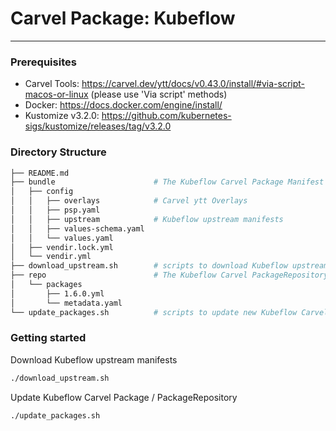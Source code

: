 # Carvel Package: Kubeflow
---

### Prerequisites

- Carvel Tools: https://carvel.dev/ytt/docs/v0.43.0/install/#via-script-macos-or-linux (please use 'Via script' methods)
- Docker: https://docs.docker.com/engine/install/
- Kustomize v3.2.0: https://github.com/kubernetes-sigs/kustomize/releases/tag/v3.2.0

### Directory Structure

```bash
├── README.md
├── bundle                      # The Kubeflow Carvel Package Manifest
│   ├── config
│   │   ├── overlays            # Carvel ytt Overlays
│   │   ├── psp.yaml 
│   │   ├── upstream            # Kubeflow upstream manifests
│   │   ├── values-schema.yaml 
│   │   └── values.yaml  
│   ├── vendir.lock.yml
│   └── vendir.yml
├── download_upstream.sh        # scripts to download Kubeflow upstream manifests
├── repo                        # The Kubeflow Carvel PackageRepository Manifest
│   └── packages
│       ├── 1.6.0.yml
│       └── metadata.yaml
└── update_packages.sh          # scripts to update new Kubeflow Carvel Package / PackageRepository
```

### Getting started

Download Kubeflow upstream manifests
```bash
./download_upstream.sh
```

Update Kubeflow Carvel Package / PackageRepository
```bash
./update_packages.sh
```